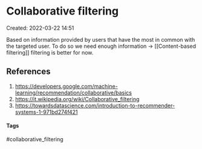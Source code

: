 # Collaborative filtering
Created: 2022-03-22 14:51

Based on information provided by users that have the most in common with the targeted user. To do so we need enough information -> [[Content-based filtering]] filtering is better for now.

## References
1. https://developers.google.com/machine-learning/recommendation/collaborative/basics
2. https://it.wikipedia.org/wiki/Collaborative_filtering
3. https://towardsdatascience.com/introduction-to-recommender-systems-1-971bd274f421


#### Tags
#collaborative_filtering 